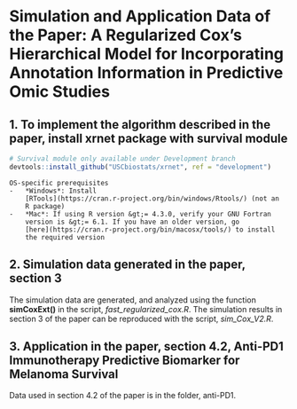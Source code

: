 # Simulation and Application Data of the Paper: A Regularized Cox’s Hierarchical Model for Incorporating Annotation Information in Predictive Omic Studies

## 1. To implement the algorithm described in the paper, install **xrnet** package with survival module

``` r
# Survival module only available under Development branch
devtools::install_github("USCbiostats/xrnet", ref = "development")
```

    OS-specific prerequisites
    -   *Windows*: Install
        [RTools](https://cran.r-project.org/bin/windows/Rtools/) (not an
        R package)
    -   *Mac*: If using R version &gt;= 4.3.0, verify your GNU Fortran
        version is &gt;= 6.1. If you have an older version, go
        [here](https://cran.r-project.org/bin/macosx/tools/) to install
        the required version

## 2. Simulation data generated in the paper, section 3 

The simulation data are generated, and analyzed using the function **simCoxExt()** in the script, *fast_regularized_cox.R*. The simulation results in section 3 of the paper can be reproduced with the script, *sim_Cox_V2.R*.

## 3. Application in the paper, section 4.2, Anti-PD1 Immunotherapy Predictive Biomarker for Melanoma Survival

Data used in section 4.2 of the paper is in the folder, anti-PD1. 

